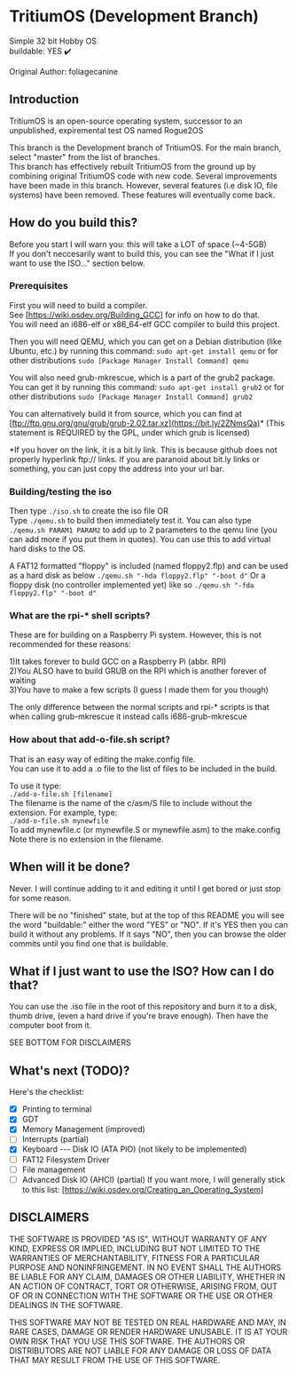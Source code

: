 # TritiumOS (Development Branch)
Simple 32 bit Hobby OS  
buildable: YES :heavy_check_mark:

Original Author: foliagecanine

## Introduction
TritiumOS is an open-source operating system, successor to an 
unpublished, expiremental test OS named Rogue2OS

This branch is the Development branch of TritiumOS. For the main branch, select "master" from the list of branches.  
This branch has effectively rebuilt TritiumOS from the ground up by combining original TritiumOS code with new code. Several improvements have been made in this branch. However, several features (i.e disk IO, file systems) have been removed. These features will eventually come back.

## How do you build this?
Before you start I will warn you: this will take a LOT of space (~4-5GB)  
If you don't neccesarily want to build this, you can see the "What if I just want to use the ISO..." section below.

### Prerequisites
First you will need to build a compiler.  
See [https://wiki.osdev.org/Building_GCC] for info on how to do that.  
You will need an i686-elf or x86_64-elf GCC compiler to build this project.

Then you will need QEMU, which you can get on a Debian distribution (like Ubuntu, etc.) by running this command:
`sudo apt-get install qemu`
or for other distributions
`sudo [Package Manager Install Command] qemu`

You will also need grub-mkrescue, which is a part of the grub2 package. You can get it by running this command:
`sudo apt-get install grub2`
or for other distributions
`sudo [Package Manager Install Command] grub2`

You can alternatively build it from source, which you can find at [ftp://ftp.gnu.org/gnu/grub/grub-2.02.tar.xz](https://bit.ly/2ZNmsQa)* 
(This statement is REQUIRED by the GPL, under which grub is licensed)

\*If you hover on the link, it is a bit.ly link. This is because github does not properly hyperlink ftp:// links. If you are paranoid about bit.ly links or something, you can just copy the address into your url bar.

### Building/testing the iso
Then type `./iso.sh` to create the iso file 
OR  
Type `./qemu.sh` to build then immediately test it.
You can also type `./qemu.sh PARAM1 PARAM2` to add up to 2 parameters to the qemu line (you can add more if you put them in quotes).
You can use this to add virtual hard disks to the OS.

A FAT12 formatted "floppy" is included (named floppy2.flp) and can be used as a hard disk as below
`./qemu.sh "-hda floppy2.flp" "-boot d"`
Or a floppy disk (no controller implemented yet) like so
`./qemu.sh "-fda floppy2.flp" "-boot d"`

### What are the rpi-* shell scripts?
These are for building on a Raspberry Pi system. However, this is not recommended for these reasons:

1)It takes forever to build GCC on a Raspberry Pi (abbr. RPI)  
2)You ALSO have to build GRUB on the RPI which is another forever of waiting  
3)You have to make a few scripts (I guess I made them for you though) 

The only difference between the normal scripts and rpi-\* scripts is that when calling grub-mkrescue it instead calls i686-grub-mkrescue

### How about that add-o-file.sh script?
That is an easy way of editing the make.config file.  
You can use it to add a .o file to the list of files to be included in the build.

To use it type:  
`./add-o-file.sh [filename]`  
The filename is the name of the c/asm/S file to include without the extension. For example, type:  
`./add-o-file.sh mynewfile`  
To add mynewfile.c (or mynewfile.S or mynewfile.asm) to the make.config  
Note there is no extension in the filename.

## When will it be done?
Never. I will continue adding to it and editing it until I get bored or just stop for some reason.

There will be no "finished" state, but at the top of this README you will see the word "buildable:" either the word "YES" or "NO". If it's YES then you can build it without any problems. If it says "NO", then you can browse the older commits until you find one that is buildable.

## What if I just want to use the ISO? How can I do that?

You can use the .iso file in the root of this repository and burn it to a disk, thumb drive, (even a hard drive if you're brave enough). Then have the computer boot from it.

SEE BOTTOM FOR DISCLAIMERS

## What's next (TODO)?
Here's the checklist:
- [x] Printing to terminal
- [x] GDT
- [x] Memory Management (improved)
- [ ] Interrupts (partial)
- [x] Keyboard
  --- Disk IO (ATA PIO) (not likely to be implemented)
- [ ] FAT12 Filesystem Driver
- [ ] File management
- [ ] Advanced Disk IO (AHCI) (partial)
If you want more, I will generally stick to this list: [https://wiki.osdev.org/Creating_an_Operating_System]

## DISCLAIMERS

THE SOFTWARE IS PROVIDED "AS IS", WITHOUT WARRANTY OF ANY KIND,
EXPRESS OR IMPLIED, INCLUDING BUT NOT LIMITED TO THE WARRANTIES OF
MERCHANTABILITY, FITNESS FOR A PARTICULAR PURPOSE AND NONINFRINGEMENT.
IN NO EVENT SHALL THE AUTHORS BE LIABLE FOR ANY CLAIM, DAMAGES OR
OTHER LIABILITY, WHETHER IN AN ACTION OF CONTRACT, TORT OR OTHERWISE,
ARISING FROM, OUT OF OR IN CONNECTION WITH THE SOFTWARE OR THE USE OR
OTHER DEALINGS IN THE SOFTWARE.

THIS SOFTWARE MAY NOT BE TESTED ON REAL HARDWARE AND MAY, IN RARE CASES,
DAMAGE OR RENDER HARDWARE UNUSABLE. IT IS AT YOUR OWN RISK THAT YOU USE
THIS SOFTWARE. THE AUTHORS OR DISTRIBUTORS ARE NOT LIABLE FOR ANY DAMAGE
OR LOSS OF DATA THAT MAY RESULT FROM THE USE OF THIS SOFTWARE.
